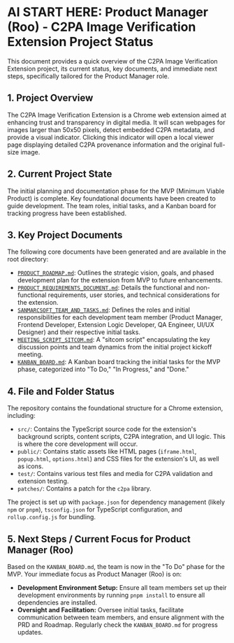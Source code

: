 # AI START HERE: Product Manager (Roo) - C2PA Image Verification Extension Project Status

This document provides a quick overview of the C2PA Image Verification Extension project, its current status, key documents, and immediate next steps, specifically tailored for the Product Manager role.

## 1. Project Overview

The C2PA Image Verification Extension is a Chrome web extension aimed at enhancing trust and transparency in digital media. It will scan webpages for images larger than 50x50 pixels, detect embedded C2PA metadata, and provide a visual indicator. Clicking this indicator will open a local viewer page displaying detailed C2PA provenance information and the original full-size image.

## 2. Current Project State

The initial planning and documentation phase for the MVP (Minimum Viable Product) is complete. Key foundational documents have been created to guide development. The team roles, initial tasks, and a Kanban board for tracking progress have been established.

## 3. Key Project Documents

The following core documents have been generated and are available in the root directory:

*   [`PRODUCT_ROADMAP.md`](PRODUCT_ROADMAP.md): Outlines the strategic vision, goals, and phased development plan for the extension from MVP to future enhancements.
*   [`PRODUCT_REQUIREMENTS_DOCUMENT.md`](PRODUCT_REQUIREMENTS_DOCUMENT.md): Details the functional and non-functional requirements, user stories, and technical considerations for the extension.
*   [`SANMARCSOFT_TEAM_AND_TASKS.md`](SANMARCSOFT_TEAM_AND_TASKS.md): Defines the roles and initial responsibilities for each development team member (Product Manager, Frontend Developer, Extension Logic Developer, QA Engineer, UI/UX Designer) and their respective initial tasks.
*   [`MEETING_SCRIPT_SITCOM.md`](MEETING_SCRIPT_SITCOM.md): A "sitcom script" encapsulating the key discussion points and team dynamics from the initial project kickoff meeting.
*   [`KANBAN_BOARD.md`](KANBAN_BOARD.md): A Kanban board tracking the initial tasks for the MVP phase, categorized into "To Do," "In Progress," and "Done."

## 4. File and Folder Status

The repository contains the foundational structure for a Chrome extension, including:
*   `src/`: Contains the TypeScript source code for the extension's background scripts, content scripts, C2PA integration, and UI logic. This is where the core development will occur.
*   `public/`: Contains static assets like HTML pages (`iframe.html`, `popup.html`, `options.html`) and CSS files for the extension's UI, as well as icons.
*   `test/`: Contains various test files and media for C2PA validation and extension testing.
*   `patches/`: Contains a patch for the `c2pa` library.

The project is set up with `package.json` for dependency management (likely `npm` or `pnpm`), `tsconfig.json` for TypeScript configuration, and `rollup.config.js` for bundling.

## 5. Next Steps / Current Focus for Product Manager (Roo)

Based on the `KANBAN_BOARD.md`, the team is now in the "To Do" phase for the MVP. Your immediate focus as Product Manager (Roo) is on:

*   **Development Environment Setup:** Ensure all team members set up their development environments by running `pnpm install` to ensure all dependencies are installed.
*   **Oversight and Facilitation:** Oversee initial tasks, facilitate communication between team members, and ensure alignment with the PRD and Roadmap. Regularly check the `KANBAN_BOARD.md` for progress updates.